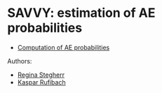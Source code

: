# SAVVY: estimation of AE probabilities

* [Computation of AE probabilities](SAVVY_AEprobs.html)

Authors: 

* [Regina Stegherr](mailto:regina.stegherr@uni-ulm.de)
* [Kaspar Rufibach](mailto:kaspar.rufibach@roche.com)